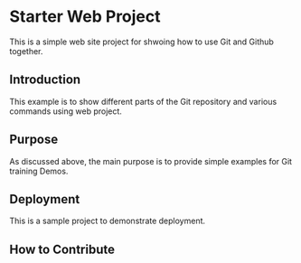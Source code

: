 # Starter Web Project
This is a simple web site project for shwoing
how to use Git and Github together.
## Introduction

This example is to show different parts of the Git
repository and various commands using web project.

## Purpose

As discussed above, the main purpose is to provide 
simple examples for Git training Demos.

## Deployment

This is a sample project to demonstrate deployment.

## How to Contribute